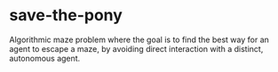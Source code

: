 # save-the-pony
Algorithmic maze problem where the goal is to find the best way for an agent to escape a maze, by avoiding direct interaction with a distinct, autonomous agent.
